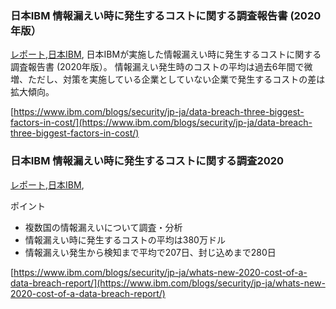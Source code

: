 ### 日本IBM 情報漏えい時に発生するコストに関する調査報告書 (2020年版）
[レポート](レポート.html),[日本IBM](日本IBM.html),
日本IBMが実施した情報漏えい時に発生するコストに関する調査報告書 (2020年版）。
情報漏えい発生時のコストの平均は過去6年間で微増、ただし、対策を実施している企業としていない企業で発生するコストの差は拡大傾向。

[https://www.ibm.com/blogs/security/jp-ja/data-breach-three-biggest-factors-in-cost/](https://www.ibm.com/blogs/security/jp-ja/data-breach-three-biggest-factors-in-cost/)

### 日本IBM 情報漏えい時に発生するコストに関する調査2020
[レポート](レポート.html),[日本IBM](日本IBM.html),

ポイント
* 複数国の情報漏えいについて調査・分析
* 情報漏えい時に発生するコストの平均は380万ドル
* 情報漏えい発生から検知まで平均で207日、封じ込めまで280日

[https://www.ibm.com/blogs/security/jp-ja/whats-new-2020-cost-of-a-data-breach-report/](https://www.ibm.com/blogs/security/jp-ja/whats-new-2020-cost-of-a-data-breach-report/)


